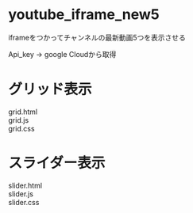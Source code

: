 # youtube_iframe_new5
iframeをつかってチャンネルの最新動画5つを表示させる

Api_key → google Cloudから取得

# グリッド表示
grid.html<br>
grid.js<br>
grid.css
# スライダー表示
slider.html<br>
slider.js<br>
slider.css
